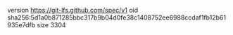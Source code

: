 version https://git-lfs.github.com/spec/v1
oid sha256:5d1a0b871285bbc317b9b04d0fe38c1408752ee6988ccdaf1fb12b61935e7dfb
size 3304
